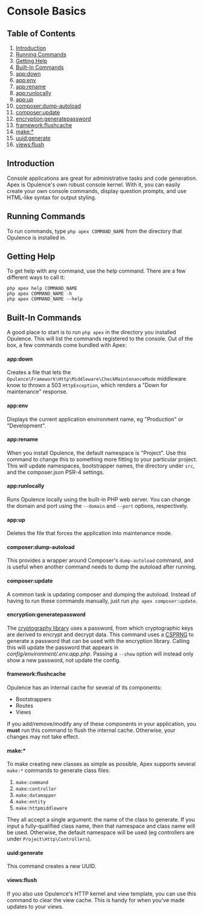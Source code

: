 # Console Basics

## Table of Contents
1. [Introduction](#introduction)
2. [Running Commands](#running-commands)
3. [Getting Help](#getting-help)
4. [Built-In Commands](#built-in-commands)
  1. [app:down](#appdown)
  2. [app:env](#appenv)
  3. [app:rename](#apprename)
  4. [app:runlocally](#apprunlocally)
  5. [app:up](#appup)
  6. [composer:dump-autoload](#composerdumpautoload)
  7. [composer:update](#composerupdate)
  8. [encryption:generatepassword](#encryptiongeneratepassword)
  9. [framework:flushcache](#frameworkflushcache)
  10. [make:*](#make)
  11. [uuid:generate](#uuidgenerate)
  12. [views:flush](#viewsflush)
  
<h2 id="introduction">Introduction</h2>

Console applications are great for administrative tasks and code generation.  Apex is Opulence's own robust console kernel.  With it, you can easily create your own console commands, display question prompts, and use HTML-like syntax for output styling.

<h2 id="running-commands">Running Commands</h2>

To run commands, type `php apex COMMAND_NAME` from the directory that Opulence is installed in.

<h2 id="getting-help">Getting Help</h2>

To get help with any command, use the help command.  There are a few different ways to call it:

```
php apex help COMMAND_NAME
php apex COMMAND_NAME -h
php apex COMMAND_NAME --help
```

<h2 id="built-in-commands">Built-In Commands</h2>

A good place to start is to run `php apex` in the directory you installed Opulence.  This will list the commands registered to the console.  Out of the box, a few commands come bundled with Apex:

<h4 id="appdown">app:down</h4>

Creates a file that lets the `Opulence\Framework\Http\Middleware\CheckMaintenanceMode` middleware know to thrown a 503 `HttpException`, which renders a "Down for maintenance" response.

<h4 id="appenv">app:env</h4>

Displays the current application environment name, eg "Production" or "Development".

<h4 id="apprename">app:rename</h4>

When you install Opulence, the default namespace is "Project".  Use this command to change this to something more fitting to your particular project.  This will update namespaces, bootstrapper names, the directory under `src`, and the composer.json PSR-4 settings.

<h4 id="apprunlocally">app:runlocally</h4>

Runs Opulence locally using the built-in PHP web server.  You can change the domain and port using the `--domain` and `--port` options, respectively.

<h4 id="appup">app:up</h4>

Deletes the file that forces the application into maintenance mode.

<h4 id="composerdumpautoload">composer:dump-autoload</h4>

This provides a wrapper around Composer's `dump-autoload` command, and is useful when another command needs to dump the autoload after running.

<h4 id="composerupdate">composer:update</h4>

A common task is updating composer and dumping the autoload.  Instead of having to run these commands manually, just run `php apex composer:update`.

<h4 id="encryptiongeneratepassword">encryption:generatepassword</h4>

The [cryptography library](cryptography#encryption) uses a password, from which cryptographic keys are derived to encrypt and decrypt data.  This command uses a <a href="https://en.wikipedia.org/wiki/Cryptographically_secure_pseudorandom_number_generator" target="_blank">CSPRNG</a> to generate a password that can be used with the encryption library.  Calling this will update the password that appears in *config/environment/.env.app.php*.  Passing a `--show` option will instead only show a new password, not update the config. 

<h4 id="frameworkflushcache">framework:flushcache</h4>

Opulence has an internal cache for several of its components:

* Bootstrappers
* Routes
* Views

If you add/remove/modify any of these components in your application, you **must** run this command to flush the internal cache.  Otherwise, your changes may not take effect.

<h4 id="make">make:*</h4>

To make creating new classes as simple as possible, Apex supports several `make:*` commands to generate class files:

1. `make:command`
2. `make:controller`
3. `make:datamapper`
4. `make:entity`
5. `make:httpmiddleware`

They all accept a single argument: the name of the class to generate.  If you input a fully-qualified class name, then that namespace and class name will be used.  Otherwise, the default namespace will be used (eg controllers are under `Project\Http\Controllers`).

<h4 id="uuidgenerate">uuid:generate</h4>

This command creates a new UUID.

<h4 id="viewsflush">views:flush</h4>

If you also use Opulence's HTTP kernel and view template, you can use this command to clear the view cache.  This is handy for when you've made updates to your views.